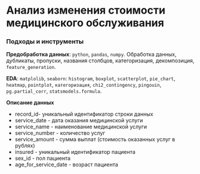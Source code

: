 # Анализ изменения стоимости медицинского обслуживания

### Подходы и инструменты

**Предобработка данных**: `python`, `pandas`, `numpy`. Обработка данных, дубликаты, пропуски, названия столбцов, категоризация, декомпозиция, `feature_generation`.

**EDA**: `matplolib`, `seaborn`: `histogram`, `boxplot`, `scatterplot`, `pie_chart`, `heatmap`, `pointplot`, `категоризация`, `chi2_contingency`, `pingouin`, `pg.partial_corr`, `statsmodels.formula`.

**Описание данных**
* record_id- уникальный идентификатор строки данных
* service_date - дата оказания медицинской услуги
* service_name - наименование медицинской услуги
* service_number - количество услуг
* service_amount - сумма выплат (стоимость оказанных услуг в рублях)
* insured - уникальный идентификатор пациента
* sex_id - пол пациента
* age_for_service_date - возраст пациента
